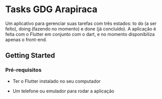 # Tasks GDG Arapiraca

Um aplicativo para gerenciar suas tarefas com três estados: to do (a ser feito), doing (fazendo no momento) e done (já concluído). A aplicação é feita com o Flutter em conjunto com o dart, e no momento disponibiliza apenas o front-end.



## Getting Started

### Pré-requisitos

- Ter o Flutter instalado no seu computador

- Um telefone ou emulador para rodar a aplicação

